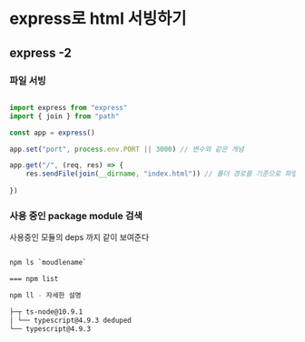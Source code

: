 # express로 html 서빙하기

## express -2

### 파일 서빙

``` typescript

import express from "express"
import { join } from "path"

const app = express()

app.set("port", process.env.PORT || 3000) // 변수와 같은 개념

app.get("/", (req, res) => {
    res.sendFile(join(__dirname, "index.html")) // 폴더 경로를 기준으로 파일 서빙
    
})
```

### 사용 중인 package module 검색

사용중인 모듈의 deps 까지 같이 보여준다

``` zsh

npm ls `moudlename`

=== npm list

npm ll - 자세한 설명

├─┬ ts-node@10.9.1
│ └── typescript@4.9.3 deduped
└── typescript@4.9.3

```
